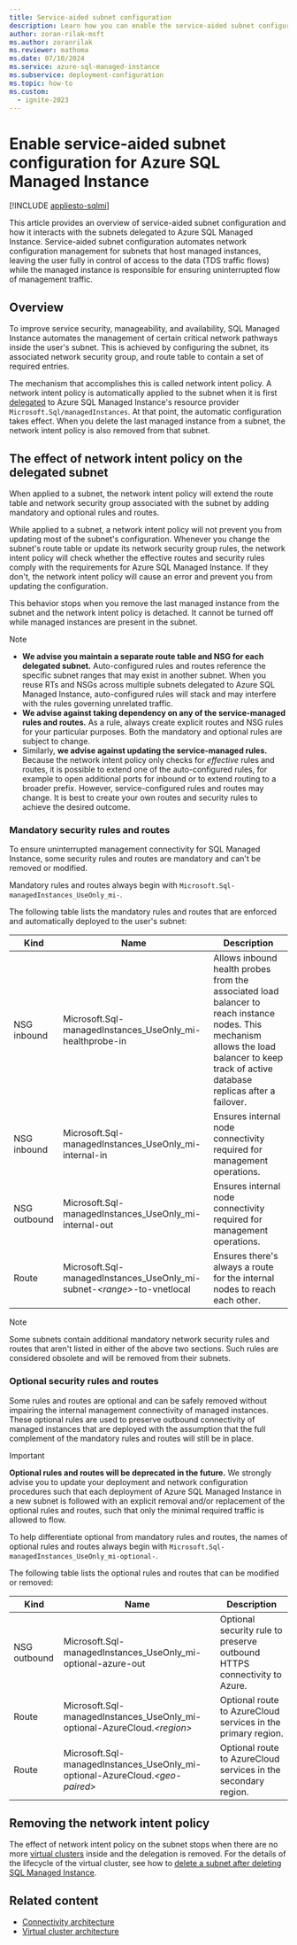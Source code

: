 ```yaml
---
title: Service-aided subnet configuration
description: Learn how you can enable the service-aided subnet configuration for Azure SQL Managed Instance with subnet delegation.
author: zoran-rilak-msft
ms.author: zoranrilak
ms.reviewer: mathoma
ms.date: 07/10/2024
ms.service: azure-sql-managed-instance
ms.subservice: deployment-configuration
ms.topic: how-to
ms.custom:
  - ignite-2023
---
```

# Enable service-aided subnet configuration for Azure SQL Managed Instance
[!INCLUDE [appliesto-sqlmi](../includes/appliesto-sqlmi.md)]

This article provides an overview of service-aided subnet configuration and how it interacts with the subnets delegated to Azure SQL Managed Instance. Service-aided subnet configuration automates network configuration management for subnets that host managed instances, leaving the user fully in control of access to the data (TDS traffic flows) while the managed instance is responsible for ensuring uninterrupted flow of management traffic.

## Overview

To improve service security, manageability, and availability, SQL Managed Instance automates the management of certain critical network pathways inside the user's subnet. This is achieved by configuring the subnet, its associated network security group, and route table to contain a set of required entries.

The mechanism that accomplishes this is called network intent policy. A network intent policy is automatically applied to the subnet when it is first [delegated](/azure/virtual-network/subnet-delegation-overview) to Azure SQL Managed Instance's resource provider `Microsoft.Sql/managedInstances`. At that point, the automatic configuration takes effect. When you delete the last managed instance from a subnet, the network intent policy is also removed from that subnet.

## The effect of network intent policy on the delegated subnet

When applied to a subnet, the network intent policy will extend the route table and network security group associated with the subnet by adding mandatory and optional rules and routes. 

While applied to a subnet, a network intent policy will not prevent you from updating most of the subnet's configuration. Whenever you change the subnet's route table or update its network security group rules, the  network intent policy will check whether the effective routes and security rules comply with the requirements for Azure SQL Managed Instance. If they don't, the network intent policy will cause an error and prevent you from updating the configuration.

This behavior stops when you remove the last managed instance from the subnet and the network intent policy is detached. It cannot be turned off while managed instances are present in the subnet.

>[!NOTE]
>- **We advise you maintain a separate route table and NSG for each delegated subnet.** Auto-configured rules and routes reference the specific subnet ranges that may exist in another subnet. When you reuse RTs and NSGs across multiple subnets delegated to Azure SQL Managed Instance, auto-configured rules will stack and may interfere with the rules governing unrelated traffic.
>- **We advise against taking dependency on any of the service-managed rules and routes.** As a rule, always create explicit routes and NSG rules for your particular purposes. Both the mandatory and optional rules are subject to change.
>- Similarly, **we advise against updating the service-managed rules.** Because the network intent policy only checks for *effective* rules and routes, it is possible to extend one of the auto-configured rules, for example to open additional ports for inbound or to extend routing to a broader prefix. However, service-configured rules and routes may change. It is best to create your own routes and security rules to achieve the desired outcome.

### Mandatory security rules and routes

To ensure uninterrupted management connectivity for SQL Managed Instance, some security rules and routes are mandatory and can't be removed or modified.

Mandatory rules and routes always begin with `Microsoft.Sql-managedInstances_UseOnly_mi-`.

The following table lists the mandatory rules and routes that are enforced and automatically deployed to the user's subnet:

| Kind | Name | Description |
| ---- | ---- | ----------- |
| NSG inbound | Microsoft.Sql-managedInstances_UseOnly_mi-healthprobe-in | Allows inbound health probes from the associated load balancer to reach instance nodes. This mechanism allows the load balancer to keep track of active database replicas after a failover. |
| NSG inbound |Microsoft.Sql-managedInstances_UseOnly_mi-internal-in | Ensures internal node connectivity required for management operations. |
| NSG outbound | Microsoft.Sql-managedInstances_UseOnly_mi-internal-out | Ensures internal node connectivity required for management operations. |
| Route | Microsoft.Sql-managedInstances_UseOnly_mi-subnet-_\<range\>_-to-vnetlocal | Ensures there's always a route for the internal nodes to reach each other. |

> [!NOTE]
> Some subnets contain additional mandatory network security rules and routes that aren't listed in either of the above two sections. Such rules are considered obsolete and will be removed from their subnets.

### Optional security rules and routes

Some rules and routes are optional and can be safely removed without impairing the internal management connectivity of managed instances. These optional rules are used to preserve outbound connectivity of managed instances that are deployed with the assumption that the full complement of the mandatory rules and routes will still be in place.

> [!IMPORTANT]
> **Optional rules and routes will be deprecated in the future.** We strongly advise you to update your deployment and network configuration procedures such that each deployment of Azure SQL Managed Instance in a new subnet is followed with an explicit removal and/or replacement of the optional rules and routes, such that only the minimal required traffic is allowed to flow.

To help differentiate optional from mandatory rules and routes, the names of optional rules and routes always begin with `Microsoft.Sql-managedInstances_UseOnly_mi-optional-`.

The following table lists the optional rules and routes that can be modified or removed:

| Kind | Name | Description |
| ---- | ---- | ----------- |
| NSG outbound | Microsoft.Sql-managedInstances_UseOnly_mi-optional-azure-out | Optional security rule to preserve outbound HTTPS connectivity to Azure. |
| Route | Microsoft.Sql-managedInstances_UseOnly_mi-optional-AzureCloud._\<region\>_ | Optional route to AzureCloud services in the primary region. |
| Route | Microsoft.Sql-managedInstances_UseOnly_mi-optional-AzureCloud._\<geo-paired\>_ | Optional route to AzureCloud services in the secondary region. |

## Removing the network intent policy

The effect of network intent policy on the subnet stops when there are no more [virtual clusters](virtual-cluster-architecture.md) inside and the delegation is removed. For the details of the lifecycle  of the virtual cluster, see how to [delete a subnet after deleting SQL Managed Instance](virtual-cluster-architecture.md#delete-a-subnet-after-deleting-an-azure-sql-managed-instance).

## Related content

- [Connectivity architecture](connectivity-architecture-overview.md)
- [Virtual cluster architecture](virtual-cluster-architecture.md)

